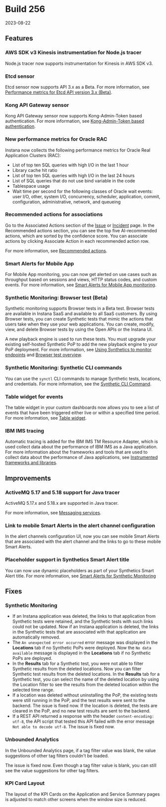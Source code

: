 # Build 256
2023-08-22

## Features

### AWS SDK v3 Kinesis instrumentation for Node.js tracer

Node.js tracer now supports instrumentation for Kinesis in AWS SDK v3.

### Etcd sensor

Etcd sensor now supports API 3.x as a Beta. For more information, see [Performance metrics for Etcd API version 3.x (Beta)](https://github.ibm.com/instana/docs/blob/main/src/pages/ecosystem/etcd/index.md#performance-metrics-for-etcd-api-version-3x-beta).

### Kong API Gateway sensor

Kong API Gateway sensor now supports Kong-Admin-Token based authentication. For more information, see [Kong-Admin-Token based authentication](https://github.ibm.com/instana/docs/blob/main/src/pages/ecosystem/kong/index.md#kong-admin-token-based-authentication).

### New performance metrics for Oracle RAC

Instana now collects the following performance metrics for Oracle Real Application Clusters (RAC):

- List of top ten SQL queries with high I/O in the last 1 hour
- Library cache hit ratio
- List of top ten SQL queries with high I/O in the last 24 hours
- List of SQL queries that do not use bind variable in the code
- Tablespace usage
- Wait time per second for the following classes of Oracle wait events: user I/O, other, system I/O, concurrency, scheduler, application, commit, configuration, administrative, network, and queueing

### Recommended actions for associations

Go to the Associated Actions section of the [Issue](https://github.ibm.com/instana/docs/blob/main/src/pages/root_cause_analysis/index.md#issues) or [Incident](https://github.ibm.com/instana/docs/blob/main/src/pages/root_cause_analysis/index.md#incidents) page. In the Recommended actions section, you can see the top five AI-recommended actions, which are sorted by the confidence score. You can associate actions by clicking Associate Action in each recommended action row.

For more information, see [Recommended actions](https://github.ibm.com/instana/docs/blob/main/src/pages/automation/action-associations.md#recommended_actions_for_associations).

### Smart Alerts for Mobile App

For Mobile App monitoring, you can now get alerted on use cases such as throughput based on sessions and views, HTTP status codes, and custom events. For more information, see [Smart Alerts for Mobile App monitoring](https://github.ibm.com/instana/docs/blob/main/src/pages/mobile_app_monitoring/smart_alerts.md).

### Synthetic Monitoring: Browser test (Beta)

Synthetic monitoring supports Browser tests in a Beta test. Browser tests are available in Instana SaaS and available to all SaaS customers. By using Browser tests, you can create Synthetic tests that mimic the actions that users take when they use your web applications. You can create, modify, view, and delete Browser tests by using the Open APIs or the Instana UI.

A new playback engine is used to run these tests. You must upgrade your existing self-hosted Synthetic PoP to add the new playback engine to your PoP deployment. For more information, see [Using Synthetics to monitor endpoints](https://github.ibm.com/instana/docs/blob/main/src/pages/synthetic_monitoring/mon_endpoints.md) and [Browser test overview](https://github.ibm.com/instana/docs/blob/main/src/pages/synthetic_monitoring/browser_script/overview.md).

### Synthetic Monitoring: Synthetic CLI commands

You can use the `synctl` CLI commands to manage Synthetic tests, locations, and credentials. For more information, see the [Synthetic CLI Command](https://github.com/instana/synthetic-synctl).

### Table widget for events

The table widget in your custom dashboards now allows you to see a list of events that have been triggered either live or within a specified time period. For more information, see [Table widget](https://github.ibm.com/instana/docs/blob/main/src/pages/custom_dashboards/table.md#example-table).

### IBM IMS tracing

Automatic tracing is added for the IBM IMS TM Resource Adapter, which is used collect data about the performance of IBM IMS as a Java application. For more information about the frameworks and tools that are used to collect data about the performance of Java applications, see [Instrumented frameworks and libraries](https://github.ibm.com/instana/docs/blob/main/src/pages/ecosystem/jvm/instrumented_framework.md).


## Improvements

### ActiveMQ 5.17 and 5.18 support for Java tracer

ActiveMQ 5.17.x and 5.18.x are supported in Java tracer.

For more information, see [Messaging services](https://github.ibm.com/instana/docs/blob/652121e48838c0dada6afe692ea04b3d0ff3c1dd/src/pages/ecosystem/jvm/instrumented_framework.md#messaging-services).

### Link to mobile Smart Alerts in the alert channel configuration

In the alert channels configuration UI, now you can see mobile Smart Alerts that are associated with the alert channel and the links to go to these mobile Smart Alerts.

### Placeholder support in Synthetics Smart Alert title

You can now use dynamic placeholders as part of your Synthetics Smart Alert title. For more information, see [Smart Alerts for Synthetic Monitoring](https://github.ibm.com/instana/docs/blob/main/src/pages/synthetic_monitoring/smart_alerts.md)


## Fixes

### Synthetic Monitoring

- If an Instana application was deleted, the links to that application from Synthetic tests were retained, and the Synthetic tests with such links could not be updated. Now if an Instana application is deleted, the links in the Synthetic tests that are associated with that application are automatically removed.
- The `An unexpected error occurred` error message was displayed in the **Locations** tab if no Synthetic PoPs were deployed. Now the `No data available` message is displayed in the **Locations** tab if no Synthetic PoPs are deployed.
- In the **Results** tab for a Synthetic test, you were not able to filter Synthetic results from the deleted locations. Now you can filter Synthetic test results from the deleted locations. In the **Results** tab for a Synthetic test, you can select the name of the deleted location by using the Location filter to see the results from the deleted location within the selected time range.
- If a location was deleted without uninstalling the PoP, the existing tests were still running in the PoP, and the test results were sent to the backend. The issue is fixed now. If the location is deleted, the tests are cleared in the PoP, and no new test results are sent to the backend.
- If a REST API returned a response with the header `content-encoding: utf-8`, the API script that tested this API failed with the error message `Not able to decode utf-8`. The issue is fixed now.

### Unbounded Analytics

In the Unbounded Analytics page, if a tag filter value was blank, the value suggestions of other tag filters couldn't be loaded.

The issue is fixed now. Even though a tag filter value is blank, you can still see the value suggestions for other tag filters.

### KPI Card Layout

The layout of the KPI Cards on the Application and Service Summary pages is adjusted to match other screens when the window size is reduced.